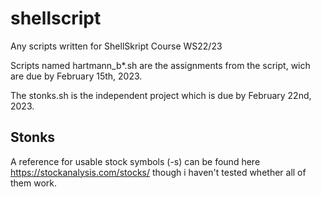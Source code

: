 # shellscript
Any scripts written for ShellSkript Course WS22/23

Scripts named hartmann_b*.sh are the assignments from the script, wich are due by February 15th, 2023.

The stonks.sh is the independent project which is due by February 22nd, 2023.

## Stonks

A reference for usable stock symbols (-s) can be found here https://stockanalysis.com/stocks/ though i haven't tested whether all of them work.
